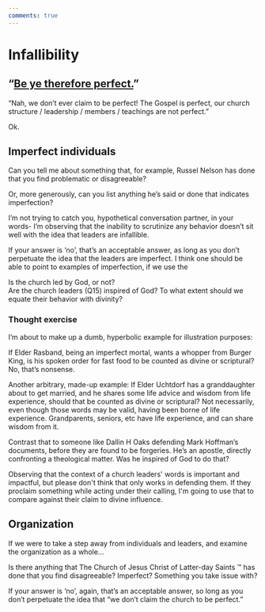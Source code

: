 ```yaml
---
comments: true
---
```

# Infallibility
## “[Be ye therefore perfect.](https://www.churchofjesuschrist.org/study/scriptures/nt/matt/5?lang=eng&id=p48#p48)”

“Nah, we don’t ever claim to be perfect! The Gospel is perfect, our church structure / leadership / members / teachings are not perfect.”

Ok.

## Imperfect individuals

Can you tell me about something that, for example, Russel Nelson has done that you find problematic or disagreeable?

Or, more generously, can you list anything he’s said or done that indicates imperfection?

I’m not trying to catch you, hypothetical conversation partner, in your words- I’m observing that the inability to scrutinize any behavior doesn’t sit well with the idea that leaders are infallible.

If your answer is ‘no’, that’s an acceptable answer, as long as you don’t perpetuate the idea that the leaders are imperfect. I think one should be able to point to examples of imperfection, if we use the

Is the church led by God, or not?  
Are the church leaders (Q15) inspired of God? To what extent should we equate their behavior with divinity?  

### Thought exercise

I’m about to make up a dumb, hyperbolic example for illustration purposes:

If Elder Rasband, being an imperfect mortal, wants a whopper from Burger King, is his spoken order for fast food to be counted as divine or scriptural? No, that’s nonsense.

Another arbitrary, made-up example: If Elder Uchtdorf has a granddaughter about to get married, and he shares some life advice and wisdom from life experience, should that be counted as divine or scriptural? Not necessarily, even though those words may be valid, having been borne of life experience. Grandparents, seniors, etc have life experience, and can share wisdom from it.

Contrast that to someone like Dallin H Oaks defending Mark Hoffman’s documents, before they are found to be forgeries. He’s an apostle, directly confronting a theological matter. Was he inspired of God to do that?

Observing that the context of a church leaders' words is important and impactful, but please don't think that only works in defending them. If they proclaim something while acting under their calling, I'm going to use that to compare against their claim to divine influence.

## Organization

If we were to take a step away from individuals and leaders, and examine the organization as a whole…

Is there anything that The Church of Jesus Christ of Latter-day Saints ™️ has done that you find disagreeable? Imperfect? Something you take issue with?

If your answer is ‘no’, again, that’s an acceptable answer, so long as you don’t perpetuate the idea that “we don’t claim the church to be perfect.”